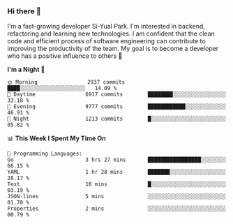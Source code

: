 ### Hi there 👋


I'm a fast-growing developer Si-Yual Park. I'm interested in backend, refactoring and learning new technologies. I am confident that the clean code and efficient process of software engineering can contribute to improving the productivity of the team. My goal is to become a developer who has a positive influence to others 🔭

<!--START_SECTION:waka-->
**I'm a Night 🦉** 

```text
🌞 Morning                2937 commits        ████░░░░░░░░░░░░░░░░░░░░░   14.09 % 
🌆 Daytime                6917 commits        ████████░░░░░░░░░░░░░░░░░   33.18 % 
🌃 Evening                9777 commits        ████████████░░░░░░░░░░░░░   46.91 % 
🌙 Night                  1213 commits        █░░░░░░░░░░░░░░░░░░░░░░░░   05.82 % 
```


📊 **This Week I Spent My Time On** 

```text
💬 Programming Languages: 
Go                       3 hrs 27 mins       █████████████████░░░░░░░░   66.15 % 
YAML                     1 hr 28 mins        ███████░░░░░░░░░░░░░░░░░░   28.17 % 
Text                     10 mins             █░░░░░░░░░░░░░░░░░░░░░░░░   03.19 % 
JSON-lines               5 mins              ░░░░░░░░░░░░░░░░░░░░░░░░░   01.70 % 
Properties               2 mins              ░░░░░░░░░░░░░░░░░░░░░░░░░   00.79 % 
```


<!--END_SECTION:waka-->
